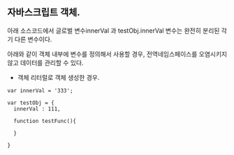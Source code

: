 ## 자바스크립트 객체.

아래 소스코드에서 글로벌 변수innerVal 과 testObj.innerVal 변수는 완전히 분리된 각기 다른 변수이다.

아래와 같이 객체 내부에 변수를 정의해서 사용할 경우, 전역네임스페이스를 오염시키지 않고 데이터를 관리할 수 있다.

 - 객체 리터럴로 객체 생성한 경우.
```
var innerVal = '333';

var testObj = {
  innerVal : 111,
  
  function testFunc(){
  
  }

}
```
